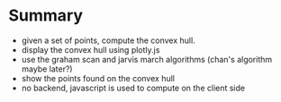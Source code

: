 # Summary
- given a set of points, compute the convex hull.
- display the convex hull using plotly.js
- use the graham scan and jarvis march algorithms (chan's algorithm maybe later?)
- show the points found on the convex hull
- no backend, javascript is used to compute on the client side